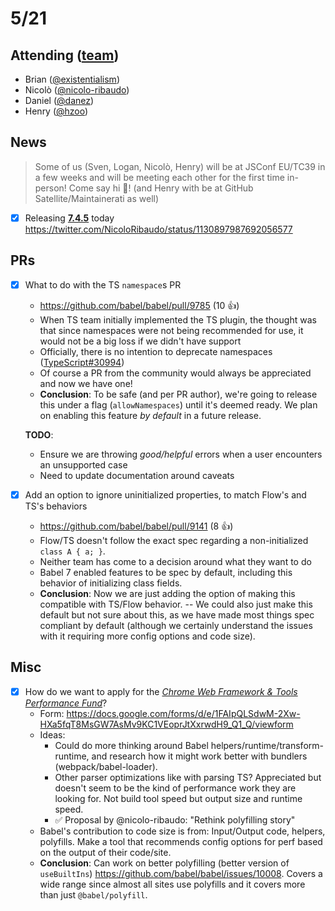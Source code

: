 # 5/21

## Attending ([team](https://babeljs.io/team))

- Brian ([@existentialism](https://github.com/existentialism))
- Nicolò ([@nicolo-ribaudo](https://github.com/nicolo-ribaudo))
- Daniel ([@danez](https://github.com/danez))
- Henry ([@hzoo](https://github.com/hzoo))

## News

> Some of us (Sven, Logan, Nicolò, Henry) will be at JSConf EU/TC39 in a few weeks and will be meeting each other for the first time in-person! Come say hi 👋! (and Henry with be at GitHub Satellite/Maintainerati as well)

- [x] Releasing [**7.4.5**](https://github.com/babel/babel/releases/tag/v7.4.5) today https://twitter.com/NicoloRibaudo/status/1130897987692056577

## PRs

- [x] What to do with the TS `namespace`s PR
  - https://github.com/babel/babel/pull/9785 (10 :+1:)
  - When TS team initially implemented the TS plugin, the thought was that since namespaces were not being recommended for use, it would not be a big loss if we didn't have support
  - Officially, there is no intention to deprecate namespaces ([TypeScript#30994](https://github.com/microsoft/TypeScript/issues/30994))
  - Of course a PR from the community would always be appreciated and now we have one!
  - **Conclusion**: To be safe (and per PR author), we're going to release this under a flag (`allowNamespaces`) until it's deemed ready. We plan on enabling this feature _by default_ in a future release.

  **TODO**:
  
  - Ensure we are throwing *good/helpful* errors when a user encounters an unsupported case
  - Need to update documentation around caveats

- [x] Add an option to ignore uninitialized properties, to match Flow's and TS's behaviors
  - https://github.com/babel/babel/pull/9141 (8 :+1:)
  - Flow/TS doesn't follow the exact spec regarding a non-initialized `class A { a; }`.
  - Neither team has come to a decision around what they want to do
  - Babel 7 enabled features to be spec by default, including this behavior of initializing class fields.
  - **Conclusion**: Now we are just adding the option of making this compatible with TS/Flow behavior.
  -- We could also just make this default but not sure about this, as we have made most things spec compliant by default (although we certainly understand the issues with it requiring more config options and code size).

## Misc

- [x] How do we want to apply for the [_Chrome Web Framework & Tools Performance Fund_](https://twitter.com/stubbornella/status/1128367893698060290)?
  - Form: https://docs.google.com/forms/d/e/1FAIpQLSdwM-2Xw-HXa5fqT8MsGW7AsMv9KC1VEoprJtXxrwdH9_Q1_Q/viewform
  - Ideas:
    - Could do more thinking around Babel helpers/runtime/transform-runtime, and research how it might work better with bundlers (webpack/babel-loader).
    - Other parser optimizations like with parsing TS? Appreciated but doesn't seem to be the kind of performance work they are looking for. Not build tool speed but output size and runtime speed.
    - ✅ Proposal by @nicolo-ribaudo: "Rethink polyfilling story"
  - Babel's contribution to code size is from: Input/Output code, helpers, polyfills. Make a tool that recommends config options for perf based on the output of their code/site. 
  - **Conclusion**: Can work on better polyfilling (better version of `useBuiltIns`) https://github.com/babel/babel/issues/10008. Covers a wide range since almost all sites use polyfills and it covers more than just `@babel/polyfill`.
